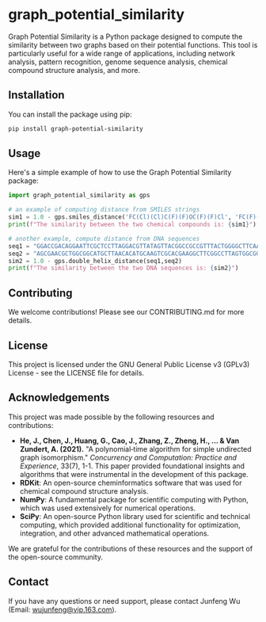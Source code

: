 # graph_potential_similarity
 Graph Potential Similarity is a Python package designed to compute the similarity between two graphs based on their potential functions. This tool is particularly useful for a wide range of applications, including network analysis, pattern recognition, genome sequence analysis, chemical compound structure analysis, and more.

## Installation

You can install the package using pip:

```bash
pip install graph-potential-similarity
```

## Usage
Here's a simple example of how to use the Graph Potential Similarity package:

```python
import graph_potential_similarity as gps

# an example of computing distance from SMILES strings
sim1 = 1.0 - gps.smiles_distance('FC(Cl)(Cl)C(F)(F)OC(F)(F)Cl', 'FC(F)(F)C(Cl)(Cl)OC(F)(F)Cl')
print(f"The similarity between the two chemical compounds is: {sim1}")

# another example, compute distance from DNA sequences
seq1 = "GGACCGACAGGAATTCGCTCCTTAGGACGTTATAGTTACGGCCGCCGTTTACTGGGGCTTCAATTCGCAGCTTCGC"
seq2 = "AGCGAACGCTGGCGGCATGCTTAACACATGCAAGTCGCACGAAGGCTTCGGCCTTAGTGGCGGACGGGTGAGTAAC"
sim2 = 1.0 - gps.double_helix_distance(seq1,seq2)
print(f"The similarity between the two DNA sequences is: {sim2}")
```

## Contributing
We welcome contributions! Please see our CONTRIBUTING.md for more details.

## License
This project is licensed under the GNU General Public License v3 (GPLv3) License - see the LICENSE file for details.

## Acknowledgements
This project was made possible by the following resources and contributions:
- **He, J., Chen, J., Huang, G., Cao, J., Zhang, Z., Zheng, H., ... & Van Zundert, A. (2021).** "A polynomial‐time algorithm for simple undirected graph isomorphism." *Concurrency and Computation: Practice and Experience*, 33(7), 1-1. This paper provided foundational insights and algorithms that were instrumental in the development of this package.
- **RDKit**: An open-source cheminformatics software that was used for chemical compound structure analysis.
- **NumPy**: A fundamental package for scientific computing with Python, which was used extensively for numerical operations.
- **SciPy**: An open-source Python library used for scientific and technical computing, which provided additional functionality for optimization, integration, and other advanced mathematical operations.

We are grateful for the contributions of these resources and the support of the open-source community.

## Contact
If you have any questions or need support, please contact Junfeng Wu (Email: wujunfeng@vip.163.com).